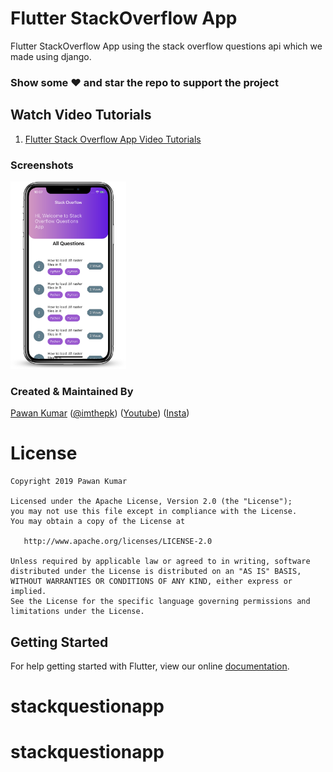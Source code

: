 # Flutter StackOverflow App

Flutter StackOverflow App using the stack overflow questions api which we made using django.

### Show some :heart: and star the repo to support the project

## Watch Video Tutorials

1.  [Flutter Stack Overflow App Video Tutorials](https://youtu.be/-MBWdZ1u8tQ)

### Screenshots

<img src="ss1.png" height="300em" />

### Created & Maintained By

[Pawan Kumar](https://github.com/iampawan) ([@imthepk](https://www.twitter.com/imthepk)) ([Youtube](https://www.youtube.com/c/MTechViral))
([Insta](https://www.instagram.com/codepur_ka_superhero))

# License

    Copyright 2019 Pawan Kumar

    Licensed under the Apache License, Version 2.0 (the "License");
    you may not use this file except in compliance with the License.
    You may obtain a copy of the License at

       http://www.apache.org/licenses/LICENSE-2.0

    Unless required by applicable law or agreed to in writing, software
    distributed under the License is distributed on an "AS IS" BASIS,
    WITHOUT WARRANTIES OR CONDITIONS OF ANY KIND, either express or implied.
    See the License for the specific language governing permissions and
    limitations under the License.

## Getting Started

For help getting started with Flutter, view our online
[documentation](https://flutter.dev/).
# stackquestionapp
# stackquestionapp
